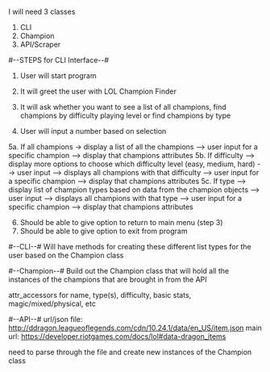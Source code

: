 I will need 3 classes
1. CLI
2. Champion
3. API/Scraper

#--STEPS for CLI Interface--#
1. User will start program

2. It will greet the user with LOL Champion Finder

3. It will ask whether you want to see a list of all champions, find champions by difficulty playing level or find champions by type

4. User will input a number based on selection

5a. If all champions -> display a list of all the champions --> user input for a specific champion --> display that champions attributes
5b. If difficulty --> display more options to choose which difficulty level (easy, medium, hard) --> user input --> displays all champions with that difficulty --> user input for a specific champion --> display that champions attributes
5c. If type --> display list of champion types based on data from the champion objects --> user input --> displays all champions with that type --> user input for a specific champion --> display that champions attributes

6. Should be able to give option to return to main menu (step 3)
7. Should be able to give option to exit from program

#--CLI--#
Will have methods for creating these different list types for the user based on the Champion class

#--Champion--#
Build out the Champion class that will hold all the instances of the champions that are brought in from the API

attr_accessors for name, type(s), difficulty, basic stats, magic/mixed/physical, etc

#--API--#
url/json file: http://ddragon.leagueoflegends.com/cdn/10.24.1/data/en_US/item.json
main url: https://developer.riotgames.com/docs/lol#data-dragon_items

need to parse through the file and create new instances of the Champion class